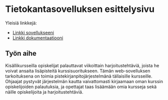 # Tietokantasovelluksen esittelysivu

Yleisiä linkkejä:

* [Linkki sovellukseeni](http://andreasn.users.cs.helsinki.fi/pkp/)
* [Linkki dokumentaatiooni](http://github.com/ydna-/Pistekirjanpito/blob/master/doc/dokumentaatio.pdf)

## Työn aihe

Kisällikursseilla opiskelijat palauttavat viikoittain harjoitustehtäviä,
joista he voivat ansaita lisäpisteitä kurssisuoritukseen. Tämän web-sovelluksen
tarkoituksena on toimia pistekirjanpitojärjestelmänä tällaisille kursseille.
Ohjaajat pystyvät järjestelmän kautta vaivattomasti kirjaamaan oman kurssin
opiskelijoiden palautuksia, ja opettajat taas lisäämään omia kursseja sekä
näille opiskelijoita ja harjoitustehtäviä.
